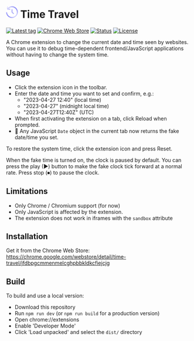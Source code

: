 # ![](/images/icon-32.png) Time Travel

[![Latest tag](https://flat.badgen.net/github/tag/cpulvermacher/time-travel)](https://github.com/cpulvermacher/time-travel/tags)
[![Chrome Web Store](https://flat.badgen.net/chrome-web-store/v/jfdbpgcmmenmelcghpbbkldkcfiejcjg)](https://chrome.google.com/webstore/detail/time-travel/jfdbpgcmmenmelcghpbbkldkcfiejcjg)
[![Status](https://flat.badgen.net/github/checks/cpulvermacher/time-travel)](https://github.com/cpulvermacher/time-travel/actions/workflows/node.js.yml)
[![License](https://flat.badgen.net/github/license/cpulvermacher/time-travel)](./LICENSE)

A Chrome extension to change the current date and time seen by websites.
You can use it to debug time-dependent frontend/JavaScript applications
without having to change the system time.

## Usage
- Click the extension icon in the toolbar.
- Enter the date and time you want to set and confirm, e.g.:
  - "2023-04-27 12:40" (local time)
  - "2023-04-27" (midnight local time)
  - "2023-04-27T12:40Z" (UTC)
- When first activating the extension on a tab, click Reload when prompted.
- 🎉 Any JavaScript `Date` object in the current tab now returns the fake date/time you set.

To restore the system time, click the extension icon and press Reset.

When the fake time is turned on, the clock is paused by default.
You can press the play (▶) button to make the fake clock tick forward at a normal rate.
Press stop (⏹) to pause the clock.

## Limitations
- Only Chrome / Chromium support (for now)
- Only JavaScript is affected by the extension.
- The extension does not work in iframes with the `sandbox` attribute

## Installation
Get it from the Chrome Web Store: https://chrome.google.com/webstore/detail/time-travel/jfdbpgcmmenmelcghpbbkldkcfiejcjg

## Build
To build and use a local version:
- Download this repository
- Run `npm run dev` (or `npm run build` for a production version)
- Open chrome://extensions
- Enable 'Developer Mode'
- Click 'Load unpacked' and select the `dist/` directory

